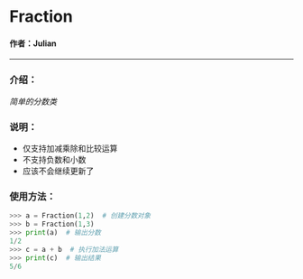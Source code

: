 # Fraction

#### 作者：Julian
- - - -

### 介绍：  
_简单的分数类_  

### 说明：  
* 仅支持加减乘除和比较运算
* 不支持负数和小数
* 应该不会继续更新了

### 使用方法：  
```python
>>> a = Fraction(1,2)  # 创建分数对象
>>> b = Fraction(1,3)
>>> print(a)  # 输出分数
1/2
>>> c = a + b  # 执行加法运算
>>> print(c)  # 输出结果
5/6
```
